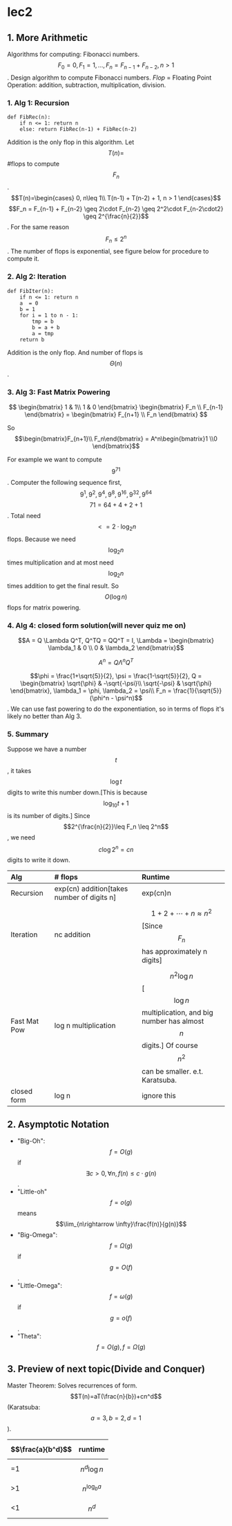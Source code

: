# lec2

## 1. More Arithmetic

Algorithms for computing: Fibonacci numbers.$$F_0 = 0, F_1 = 1,\dots ,F_n = F_{n-1} + F_{n-2}, n > 1$$. Design algorithm to compute Fibonacci numbers. _Flop_ = Floating Point Operation: addition, subtraction, multiplication, division.

### 1. Alg 1: Recursion

```text
def FibRec(n):
    if n <= 1: return n
    else: return FibRec(n-1) + FibRec(n-2)
```

Addition is the only flop in this algorithm. Let $$T(n)=$$ \#flops to compute $$F_n$$. $$T(n)=\begin{cases} 0, n\leq 1\\ T(n-1) + T(n-2) + 1, n > 1 \end{cases}$$ $$F_n = F_{n-1} + F_{n-2} \geq 2\cdot F_{n-2} \geq 2^2\cdot F_{n-2\cdot2} \geq 2^{\frac{n}{2}}$$. For the same reason $$F_n \leq 2^n$$. The number of flops is exponential, see figure below for procedure to compute it. 

### 2. Alg 2: Iteration

```text
def FibIter(n):
    if n <= 1: return n
    a  = 0
    b = 1
    for i = 1 to n - 1:
        tmp = b
        b = a + b
        a = tmp
    return b
```

Addition is the only flop. And number of flops is $$\Theta(n)$$.

### 3. Alg 3: Fast Matrix Powering

$$
\begin{bmatrix}
    1 & 1\\
    1 & 0
\end{bmatrix} \begin{bmatrix}
    F_n \\
    F_{n-1}
\end{bmatrix} = \begin{bmatrix}
    F_{n+1} \\
    F_n
\end{bmatrix}
$$

So $$\begin{bmatrix}F_{n+1}\\ F_n\end{bmatrix} = A^n\begin{bmatrix}1 \\0 \end{bmatrix}$$

For example we want to compute $$9^{71}$$. Computer the following sequence first, $$9^1, 9^2, 9^4, 9^8, 9^{16}, 9^{32}, 9^{64}$$ $$71 = 64 + 4 + 2 + 1$$. Total need $$<= 2 \cdot \log_2{n}$$ flops. Because we need $$\log_2{n}$$ times multiplication and at most need $$\log_2{n}$$ times addition to get the final result. So $$O(\log n)$$ flops for matrix powering.

### 4. Alg 4: closed form solution\(will never quiz me on\)

$$A = Q \Lambda Q^T, Q^TQ = QQ^T = I, \Lambda = \begin{bmatrix} \lambda_1 & 0 \\ 0 & \lambda_2 \end{bmatrix}$$

$$
A^n = Q\Lambda^nQ^T
$$

$$\phi = \frac{1+\sqrt{5}}{2}, \psi = \frac{1-\sqrt{5}}{2}, Q = \begin{bmatrix} \sqrt{\phi} & -\sqrt{-\psi}\\ \sqrt{-\psi} & \sqrt{\phi} \end{bmatrix}, \lambda_1 = \phi, \lambda_2 = \psi\\ F_n = \frac{1}{\sqrt{5}}(\phi^n - \psi^n)$$. We can use fast powering to do the exponentiation, so in terms of flops it's likely no better than Alg 3.

### 5. Summary

Suppose we have a number $$t$$, it takes $$\log t$$ digits to write this number down.\[This is because $$\log_{10}t + 1$$ is its number of digits.\] Since $$2^{\frac{n}{2}}\leq F_n \leq 2^n$$, we need $$c\log 2^n = c n$$ digits to write it down.

| Alg | \# flops | Runtime |
| :--- | :--- | :--- |
| Recursion | exp\(cn\) addition\[takes number of digits n\] | exp\(cn\)n |
| Iteration | nc addition | $$1+2+\cdots+n \approx n^2$$\[Since $$F_n$$ has approximately n digits\] |
| Fast Mat Pow | log n multiplication | $$n^2\log n$$\[$$\log n$$ multiplication, and big number has almost $$n$$ digits.\] Of course $$n^2$$ can be smaller. e.t. Karatsuba. |
| closed form | log n | ignore this |

## 2. Asymptotic Notation

* "Big-Oh": $$f=O(g)$$ if $$\exists  c > 0, \forall n,f(n) \leq c\cdot g(n)$$.
* "Little-oh" $$f=o(g)$$ means $$\lim_{n\rightarrow \infty}\frac{f(n)}{g(n)}$$
* "Big-Omega": $$f=\Omega(g)$$ if $$g = O(f)$$.
* "Little-Omega": $$f=\omega(g)$$ if $$g = o(f)$$.
* "Theta": $$f=O(g),f=\Omega(g)$$

## 3. Preview of next topic\(Divide and Conquer\)

Master Theorem: Solves recurrences of form. $$T(n)=aT(\frac{n}{b})+cn^d$$\(Karatsuba: $$a=3,b=2,d=1$$\).

| $$\frac{a}{b^d}$$ | runtime |
| :--- | :--- |
| =1 | $$n^d\log n$$ |
| &gt;1 | $$n^{\log_ba}$$ |
| &lt;1 | $$n^d$$ |

